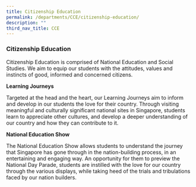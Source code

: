 ```yaml
---
title: Citizenship Education
permalink: /departments/CCE/citizenship-education/
description: ""
third_nav_title: CCE
---
```

### Citizenship Education

Citizenship Education is comprised of National Education and Social Studies. We aim to equip our students with the attitudes, values and instincts of good, informed and concerned citizens.  
  
**Learning Journeys**  
  
Targeted at the head and the heart, our Learning Journeys aim to inform and develop in our students the love for their country. Through visiting meaningful and culturally significant national sites in Singapore, students learn to appreciate other cultures, and develop a deeper understanding of our country and how they can contribute to it.  
  
**National Education Show**  
  
The National Education Show allows students to understand the journey that Singapore has gone through in the nation-building process, in an entertaining and engaging way. An opportunity for them to preview the National Day Parade, students are instilled with the love for our country through the various displays, while taking heed of the trials and tribulations faced by our nation builders.